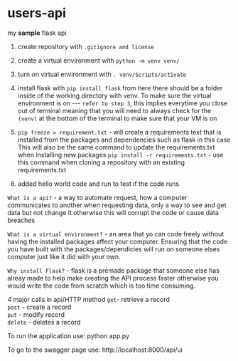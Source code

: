 # users-api
my **sample** flask api

1. create repository with `.gitignore and license`

2. create a virtual environment with `python -m venv venv/`

3. turn on virtual environment with `. venv/Scripts/activate`

4. install flask with `pip install flask` 
from here there should be a folder inside of the working directory with venv. 
To make sure the virtual environment is on --- `refer to step 3`, this implies everytime you close out of terminal meaning that you will need to always check for the `(venv)` at the bottom of the terminal to make sure that your VM is on

5. `pip freeze > requirement.txt` - will create a requirements text that is installed from the packages and dependencies such as flask in this case
This will also be the same command to update the requirements.txt when installing new packages
`pip install -r requirements.txt` - use this command when cloning a repository with an existing requirements.txt

6. added hello world code and run to test if the code runs




`What is a api?` - a way to automate request, how a computer communicates to another when requesting data, only a way to see and get data but not change it otherwise this will corrupt the code or cause data breaches

`What is a virtual environment?` - an area that yo can code freely without having the installed packages affect your computer. Ensuring that the code you have built with the packages/dependicies will run on someone elses computer just like it did with your own. 

`Why install Flask?` - flask is a premade package that someone else has alreay made to help make creating the API process faster otherwise you would write the code from scratch which is too time consuming. 


4 major calls in api/HTTP method
    `get`- retrieve a record <br>
    `post` - create a record <br>
    `put` - modify record <br>
    `delete` - deletes a record <br>



To run the application use: 
    python app.py


To go to the swagger page use: http://localhost:8000/api/ui